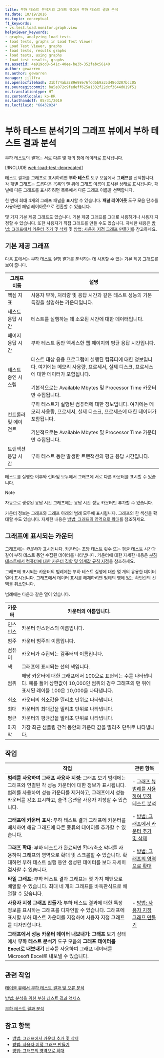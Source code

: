 ```yaml
---
title: 부하 테스트 분석기의 그래프 뷰에서 부하 테스트 결과 분석
ms.date: 10/19/2016
ms.topic: conceptual
f1_keywords:
- vs.test.load.monitor.graph.view
helpviewer_keywords:
- graphs, analyzing load tests
- load tests, graphs in Load Test Viewer
- Load Test Viewer, graphs
- load tests, results graphs
- load tests, using graphs
- load test results, graphs
ms.assetid: 4a919cd8-541c-40ee-be3b-352fabc56140
author: gewarren
ms.author: gewarren
manager: jillfra
ms.openlocfilehash: 31bf74aba289e98e76fdd5b9a35d486d207bcc05
ms.sourcegitcommit: ba5e072c9fedeff625a1332f22dcf3644d019f51
ms.translationtype: HT
ms.contentlocale: ko-KR
ms.lasthandoff: 05/31/2019
ms.locfileid: "66432024"
---
```

# <a name="analyze-load-test-results-in-the-graphs-view-of-the-load-test-analyzer"></a>부하 테스트 분석기의 그래프 뷰에서 부하 테스트 결과 분석

부하 테스트의 결과는 서로 다른 몇 개의 창에 데이터로 표시됩니다.

[!INCLUDE [web-load-test-deprecated](includes/web-load-test-deprecated.md)]

테스트 결과를 그래프로 표시하려면 **부하 테스트** 도구 모음에서 **그래프**를 선택합니다. 각 개별 그래프는 드롭다운 목록의 맨 위에 그래프 이름이 표시된 상태로 표시됩니다. 패널에 다른 그래프를 표시하려면 목록에서 다른 그래프 이름을 선택합니다.

한 번에 최대 4개의 그래프 패널을 표시할 수 있습니다. **패널 레이아웃** 도구 모음 단추를 사용하면 패널 레이아웃으로 전환할 수 있습니다.

몇 가지 기본 제공 그래프도 있습니다. 기본 제공 그래프를 그대로 사용하거나 사용자 지정할 수 있습니다. 또한 사용자가 직접 그래프를 만들 수도 있습니다. 자세한 내용은 [방법: 그래프에서 카운터 추가 및 삭제](../test/how-to-add-and-delete-counters-on-graphs-in-load-test-results.md) 및 [방법: 사용자 지정 그래프 만들기](../test/how-to-create-custom-graphs-in-load-test-results.md)를 참고하세요.

## <a name="built-in-graphs"></a>기본 제공 그래프

다음 표에서는 부하 테스트 실행 결과를 분석하는 데 사용할 수 있는 기본 제공 그래프를 보여 줍니다.

|그래프 이름|설명|
|-|-|
|핵심 지표|사용자 부하, 처리량 및 응답 시간과 같은 테스트 성능의 기본 특징을 설명하는 카운터입니다.|
|테스트 응답 시간|테스트를 실행하는 데 소요된 시간에 대한 데이터입니다.|
|페이지 응답 시간|부하 테스트 동안 액세스한 웹 페이지의 평균 응답 시간입니다.|
|테스트 중인 시스템|테스트 대상 응용 프로그램이 실행된 컴퓨터에 대한 정보입니다. 여기에는 메모리 사용량, 프로세서, 실제 디스크, 프로세스에 대한 데이터가 포함됩니다.<br /><br /> 기본적으로는 Available Mbytes 및 Processor Time 카운터만 수집됩니다.|
|컨트롤러 및 에이전트|부하 테스트가 실행된 컴퓨터에 대한 정보입니다. 여기에는 메모리 사용량, 프로세서, 실제 디스크, 프로세스에 대한 데이터가 포함됩니다.<br /><br /> 기본적으로는 Available Mbytes 및 Processor Time 카운터만 수집됩니다.|
|트랜잭션 응답 시간|부하 테스트 동안 발생한 트랜잭션의 평균 응답 시간입니다.|

 테스트를 실행한 이후와 런타임 모두에서 그래프에 서로 다른 카운터를 표시할 수 있습니다.

> [!NOTE]
> 자동으로 생성된 응답 시간 그래프에는 응답 시간 성능 카운터만 추가할 수 있습니다.

 카운터 정보는 그래프와 그래프 아래의 범례 모두에 표시됩니다. 그래프의 한 섹션을 확대할 수도 있습니다. 자세한 내용은 [방법: 그래프의 영역으로 확대](../test/how-to-zoom-in-on-a-region-of-the-graph-in-load-test-results.md)를 참조하세요.

## <a name="counters-displayed-in-graphs"></a>그래프에 표시되는 카운터

 그래프에는 *카운터*가 표시됩니다. 카운터는 초당 테스트 횟수 또는 평균 테스트 시간과 같이 부하 테스트 동안 수집된 데이터를 나타냅니다. 카운터에 대한 자세한 내용은 [부하 테스트에서 컴퓨터에 대한 카운터 집합 및 임계값 규칙 지정](../test/specify-counter-sets-and-threshold-rules-for-load-testing.md)을 참조하세요.

 그래프에 표시되는 카운터의 범례에는 부하 테스트 실행에 대한 몇 개의 유용한 데이터 열이 표시됩니다. 그래프에서 데이터 표시를 해제하려면 범례의 행에 있는 확인란의 선택을 취소합니다.

 범례에는 다음과 같은 열이 있습니다.

|카운터|카운터의 이름입니다.|
|-|-|
|인스턴스|카운터 인스턴스의 이름입니다.|
|범주|카운터 범주의 이름입니다.|
|컴퓨터|카운터가 수집되는 컴퓨터의 이름입니다.|
|색|그래프에 표시되는 선의 색입니다.|
|범위|해당 카운터에 대한 그래프에서 100으로 표현되는 수를 나타냅니다. 예를 들어 상한값이 10,000인 범위의 경우 그래프의 맨 위에 표시된 레이블 100은 10,000을 나타냅니다.|
|최소|카운터의 최소값을 밀리초 단위로 나타냅니다.|
|최대|카운터의 최대값을 밀리초 단위로 나타냅니다.|
|평균|카운터의 평균값을 밀리초 단위로 나타냅니다.|
|마지막|가장 최근 샘플링 간격 동안의 카운터 값을 밀리초 단위로 나타냅니다.|

## <a name="tasks"></a>작업

|작업|관련 항목|
|-|-|
|**범례를 사용하여 그래프 사용자 지정:** 그래프 보기 범례에는 그래프와 연결된 각 성능 카운터에 대한 정보가 표시됩니다. 범례를 사용하여 성능 카운터를 제거하고, 그래프에서 성능 카운터를 강조 표시하고, 출력 옵션을 사용자 지정할 수 있습니다.|-   [그래프 뷰 범례를 사용하여 부하 테스트 분석](../test/use-the-graphs-view-legend-to-analyze-load-tests.md)|
|**그래프에 카운터 표시:** 부하 테스트 결과 그래프에 카운터를 배치하여 해당 그래프에 다른 종류의 데이터를 추가할 수 있습니다.|-   [방법: 그래프에서 카운터 추가 및 삭제](../test/how-to-add-and-delete-counters-on-graphs-in-load-test-results.md)|
|**그래프 확대:** 부하 테스트가 완료되면 확대/축소 막대를 사용하여 그래프의 영역으로 확대 및 스크롤할 수 있습니다. 확대하면 부하 테스트 실행 동안 생성된 데이터를 보다 자세히 검사할 수 있습니다.|-   [방법: 그래프의 영역으로 확대](../test/how-to-zoom-in-on-a-region-of-the-graph-in-load-test-results.md)|
|**타일 그래프:** 부하 테스트 결과 그래프는 몇 가지 패턴으로 배열할 수 있습니다. 최대 네 개의 그래프를 바둑판식으로 배열할 수 있습니다.||
|**사용자 지정 그래프 만들기:** 부하 테스트 결과에 대한 특정 정보를 표시하는 그래프를 디자인할 수 있습니다. 그래프에 표시할 부하 테스트 카운터를 지정하여 사용자 지정 그래프를 디자인합니다.|-   [방법: 사용자 지정 그래프 만들기](../test/how-to-create-custom-graphs-in-load-test-results.md)|
|**그래프에서 성능 카운터 데이터 내보내기:** **그래프** 보기 상태에서 **부하 테스트 분석기** 도구 모음의 **그래프 데이터를 Excel로 내보내기** 단추를 사용하여 그래프 데이터를 Microsoft Excel로 내보낼 수 있습니다.||

## <a name="related-tasks"></a>관련 작업

 [테이블 뷰에서 부하 테스트 결과 및 오류 분석](../test/analyze-load-test-results-and-errors-in-the-tables-view.md)

 [방법: 분석을 위한 부하 테스트 결과 액세스](../test/how-to-access-load-test-results-for-analysis.md)

 [부하 테스트 결과 분석](../test/analyze-load-test-results-using-the-load-test-analyzer.md)

## <a name="see-also"></a>참고 항목

- [방법: 그래프에서 카운터 추가 및 삭제](../test/how-to-add-and-delete-counters-on-graphs-in-load-test-results.md)
- [방법: 사용자 지정 그래프 만들기](../test/how-to-create-custom-graphs-in-load-test-results.md)
- [방법: 그래프의 영역으로 확대](../test/how-to-zoom-in-on-a-region-of-the-graph-in-load-test-results.md)